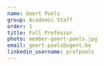 ```yaml
---
name: Geert Poels
group: Academic Staff
order: 1
title: Full Professor
photo: member-geert-poels.jpg
email: geert.poels@ugent.be
linkedin_username: profpoels
---
```

